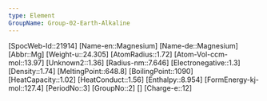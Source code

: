 ```yaml
---
type: Element
GroupName: Group-02-Earth-Alkaline
---
```

[SpocWeb-Id::21914]
[Name-en::Magnesium]
[Name-de::Magnesium]
[Abbr::Mg]
[Weight-u::24.305]
[AtomRadius::1.72]
[Atom-Vol-ccm-mol::13.97]
[Unknown2::1.36]
[Radius-nm::7.646]
[Electronegative::1.3]
[Density::1.74]
[MeltingPoint::648.8]
[BoilingPoint::1090]
[HeatCapacity::1.02]
[HeatConduct::1.56]
[Enthalpy::8.954]
[FormEnergy-kj-mol::127.4]
[PeriodNo::3]
[GroupNo::2]
[]
[Charge-e::12]


